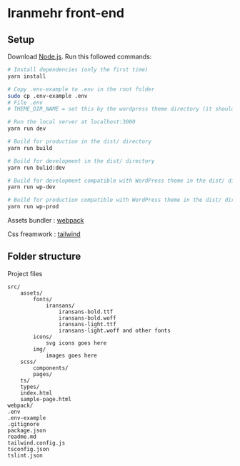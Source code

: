 # Iranmehr front-end

## Setup

Download [Node.js](https://nodejs.org/en/download/). Run this followed commands:

``` bash
# Install dependencies (only the first time)
yarn install

# Copy .env-example to .env in the root folder 
sudo cp .env-example .env
# File .env
# THEME_DIR_NAME = set this by the wordpress theme directory (it should be parent of this directory)

# Run the local server at localhost:3000
yarn run dev

# Build for production in the dist/ directory
yarn run build

# Build for development in the dist/ directory
yarn run bulid:dev

# Build for development compatible with WordPress theme in the dist/ directory
yarn run wp-dev

# Build for production compatible with WordPress theme in the dist/ directory
yarn run wp-prod
```

Assets bundler : [webpack](https://webpack.js.org/)

Css freamwork : [tailwind](https://tailwindcss.com/)


## Folder structure

Project files

    src/
        assets/
            fonts/
                iransans/
                    iransans-bold.ttf
                    iransans-bold.woff
                    iransans-light.ttf
                    iransans-light.woff and other fonts
            icons/
                svg icons goes here
            img/
                images goes here
        scss/
            components/
            pages/
        ts/
        types/
        index.html
        sample-page.html
    webpack/
    .env
    .env-example
    .gitignore
    package.json
    readme.md
    tailwind.config.js
    tsconfig.json
    tslint.json